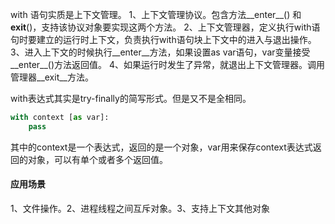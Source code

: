 

with 语句实质是上下文管理。 1、上下文管理协议。包含方法__enter__() 和 __exit__()，支持该协议对象要实现这两个方法。 2、上下文管理器，定义执行with语句时要建立的运行时上下文，负责执行with语句块上下文中的进入与退出操作。 3、进入上下文的时候执行__enter__方法，如果设置as var语句，var变量接受__enter__()方法返回值。 4、如果运行时发生了异常，就退出上下文管理器。调用管理器__exit__方法。



with表达式其实是try-finally的简写形式。但是又不是全相同。

```python
with context [as var]:
    pass
```

其中的context是一个表达式，返回的是一个对象，var用来保存context表达式返回的对象，可以有单个或者多个返回值。



#### 应用场景

1、文件操作。2、进程线程之间互斥对象。3、支持上下文其他对象

